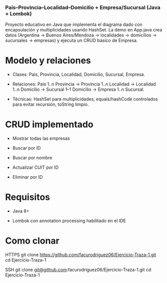 ### País–Provincia–Localidad–Domicilio + Empresa/Sucursal (Java + Lombok)

Proyecto educativo en Java que implementa el diagrama dado con encapsulación y multiplicidades usando HashSet. La demo en App.java crea datos (Argentina → Buenos Aires/Mendoza → localidades → domicilios → sucursales → empresas) y ejecuta un CRUD básico de Empresa.

# Modelo y relaciones

- Clases: Pais, Provincia, Localidad, Domicilio, Sucursal, Empresa.

- Relaciones:
  Pais 1..n Provincia → Provincia 1..n Localidad → Localidad 1..n Domicilio → Sucursal 1–1 Domicilio → Empresa 1..n Sucursal.

- Técnicas: HashSet para multiplicidades, equals/hashCode controlados para evitar recursión, toString limpio.

# CRUD implementado

- Mostrar todas las empresas

- Buscar por ID

- Buscar por nombre

- Actualizar CUIT por ID

- Eliminar por ID

# Requisitos

- Java 8+

- Lombok con annotation processing habilitado en el IDE

# Como clonar

HTTPS
git clone https://github.com/facurodriguez06/Ejercicio-Traza-1.git
cd Ejercicio-Traza-1

SSH
git clone git@github.com:facurodriguez06/Ejercicio-Traza-1.git
cd Ejercicio-Traza-1
